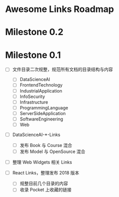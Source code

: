# Awesome Links Roadmap

# Milestone 0.2

# Milestone 0.1

* [ ] 文件目录二次规整，规范所有文档的目录结构与内容

  * [ ] DataScienceAI
  * [ ] FrontendTechnology
  * [ ] IndustrialApplication
  * [ ] InfoSecurity
  * [ ] Infrastructure
  * [ ] ProgrammingLanguage
  * [ ] ServerSideApplication
  * [ ] SoftwareEngineering
  * [ ] Web

* [ ] DataScienceAI-\*-Links

  * [ ] 发布 Book 与 Course 混合
  * [ ] 发布 Model 与 OpenSource 混合

* [ ] 整理 Web Widgets 相关 Links

* [ ] React Links，整理发布 2018 版本
  * [ ] 规整目前几个目录的内容
  * [ ] 收录 Pocket 上收藏的链接

